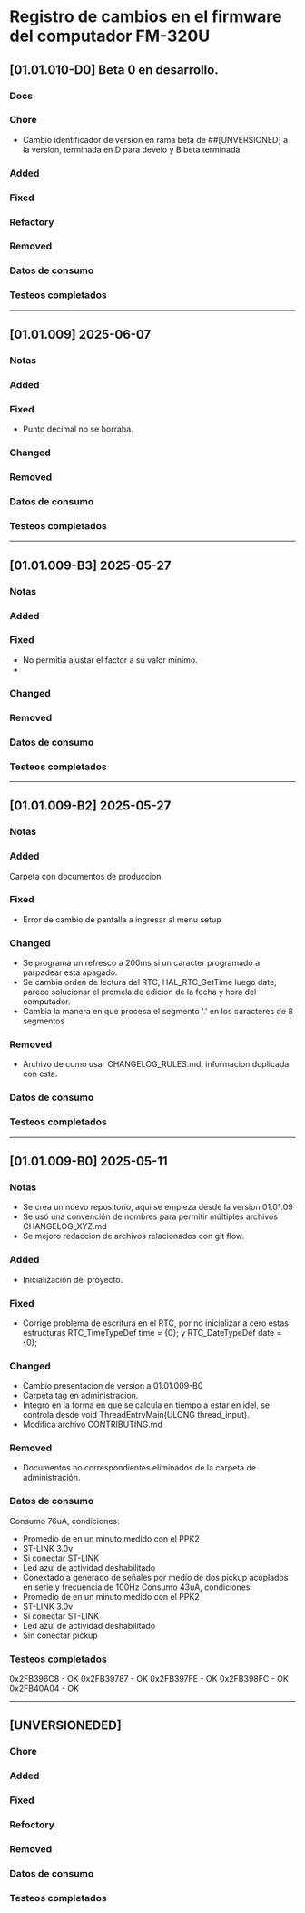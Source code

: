 # Registro de cambios en el firmware del computador FM-320U

## [01.01.010-D0] Beta 0 en desarrollo.

### Docs
 
### Chore
- Cambio identificador de version en rama beta de ##[UNVERSIONED] a la version, terminada en D para develo y B beta terminada.

### Added

### Fixed

### Refactory

### Removed

### Datos de consumo

### Testeos completados

---------------------------------------------------------------------------------------------------

## [01.01.009] 2025-06-07

### Notas

### Added

### Fixed
- Punto decimal no se borraba.

### Changed

### Removed

### Datos de consumo

### Testeos completados

---------------------------------------------------------------------------------------------------

## [01.01.009-B3] 2025-05-27

### Notas

### Added

### Fixed
- No permitia ajustar el factor a su valor minimo.
-

### Changed

### Removed

### Datos de consumo

### Testeos completados

---------------------------------------------------------------------------------------------------

## [01.01.009-B2] 2025-05-27

### Notas

### Added
Carpeta con documentos de produccion

### Fixed
- Error de cambio de pantalla a ingresar al menu setup

### Changed
- Se programa un refresco a 200ms si un caracter programado a parpadear esta apagado.
- Se cambia orden de lectura del RTC, HAL_RTC_GetTime luego date, parece solucionar el promela de edicion de la fecha y hora del computador.
- Cambia la manera en que procesa el segmento '.' en los caracteres de 8 segmentos

### Removed
- Archivo de como usar CHANGELOG_RULES.md, informacion duplicada con esta.

### Datos de consumo

### Testeos completados

---------------------------------------------------------------------------------------------------

## [01.01.009-B0] 2025-05-11

### Notas
- Se crea un nuevo repositorio, aqui se empieza  desde la version 01.01.09
- Se usó una convención de nombres para permitir múltiples archivos CHANGELOG_XYZ.md
- Se mejoro redaccion de archivos relacionados con git flow.

### Added
- Inicialización del proyecto.

### Fixed
- Corrige problema de escritura en el RTC, por no inicializar a cero estas estructuras RTC_TimeTypeDef time = {0}; y  RTC_DateTypeDef date = {0};

### Changed
- Cambio presentacion de version a 01.01.009-B0
- Carpeta tag en administracion.
- Integro en la forma en que se calcula en tiempo a estar en idel, se  controla desde void ThreadEntryMain(ULONG thread_input).
- Modifica archivo CONTRIBUTING.md

### Removed
 - Documentos no correspondientes eliminados de la carpeta de administración.

### Datos de consumo
Consumo 76uA, condiciones:
- Promedio de en un minuto medido con el PPK2
- ST-LINK 3.0v
- Si conectar ST-LINK
- Led azul de actividad deshabilitado
- Conextado a generado de señales por medio de dos pickup acoplados en serie y frecuencia de 100Hz
Consumo 43uA, condiciones:
- Promedio de en un minuto medido con el PPK2
- ST-LINK 3.0v
- Si conectar ST-LINK
- Led azul de actividad deshabilitado
- Sin conectar pickup

### Testeos completados
0x2FB396C8 - OK
0x2FB39787 - OK
0x2FB397FE - OK
0x2FB398FC - OK
0x2FB40A04 - OK

---------------------------------------------------------------------------------------------------

## [UNVERSIONEDED]

### Chore

### Added

### Fixed

### Refoctory

### Removed

### Datos de consumo

### Testeos completados